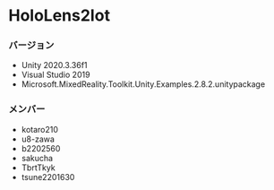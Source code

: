 # HoloLens2Iot

### バージョン

- Unity 2020.3.36f1
- Visual Studio 2019
- Microsoft.MixedReality.Toolkit.Unity.Examples.2.8.2.unitypackage

### メンバー

- kotaro210
- u8-zawa
- b2202560
- sakucha
- TbrtTkyk
- tsune2201630

